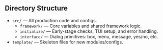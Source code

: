 ## Directory Structure

- `src/` — All production code and configs.
    - `framework/` — Core variables and shared framework logic.
    - `initialize/` — Early-stage checks, TUI setup, and error handling.
    - `interface/` — Dialog primitives: box, menu, message, yes/no, etc.
- `template/` — Skeleton files for new modules/configs.
